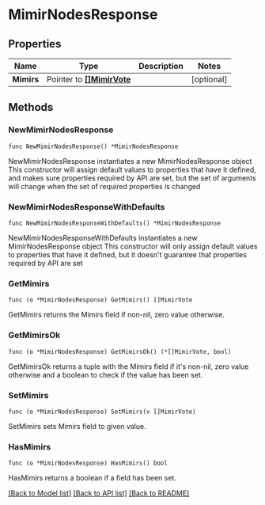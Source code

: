 # MimirNodesResponse

## Properties

Name | Type | Description | Notes
------------ | ------------- | ------------- | -------------
**Mimirs** | Pointer to [**[]MimirVote**](MimirVote.md) |  | [optional] 

## Methods

### NewMimirNodesResponse

`func NewMimirNodesResponse() *MimirNodesResponse`

NewMimirNodesResponse instantiates a new MimirNodesResponse object
This constructor will assign default values to properties that have it defined,
and makes sure properties required by API are set, but the set of arguments
will change when the set of required properties is changed

### NewMimirNodesResponseWithDefaults

`func NewMimirNodesResponseWithDefaults() *MimirNodesResponse`

NewMimirNodesResponseWithDefaults instantiates a new MimirNodesResponse object
This constructor will only assign default values to properties that have it defined,
but it doesn't guarantee that properties required by API are set

### GetMimirs

`func (o *MimirNodesResponse) GetMimirs() []MimirVote`

GetMimirs returns the Mimirs field if non-nil, zero value otherwise.

### GetMimirsOk

`func (o *MimirNodesResponse) GetMimirsOk() (*[]MimirVote, bool)`

GetMimirsOk returns a tuple with the Mimirs field if it's non-nil, zero value otherwise
and a boolean to check if the value has been set.

### SetMimirs

`func (o *MimirNodesResponse) SetMimirs(v []MimirVote)`

SetMimirs sets Mimirs field to given value.

### HasMimirs

`func (o *MimirNodesResponse) HasMimirs() bool`

HasMimirs returns a boolean if a field has been set.


[[Back to Model list]](../README.md#documentation-for-models) [[Back to API list]](../README.md#documentation-for-api-endpoints) [[Back to README]](../README.md)



